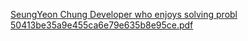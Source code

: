 
[SeungYeon Chung Developer who enjoys solving probl 50413be35a9e455ca6e79e635b8e95ce.pdf](https://github.com/40LF0/40LF0/files/12918174/SeungYeon.Chung.Developer.who.enjoys.solving.probl.50413be35a9e455ca6e79e635b8e95ce.pdf)

